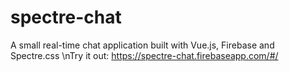 # spectre-chat
A small real-time chat application built with Vue.js, Firebase and Spectre.css
\nTry it out: https://spectre-chat.firebaseapp.com/#/